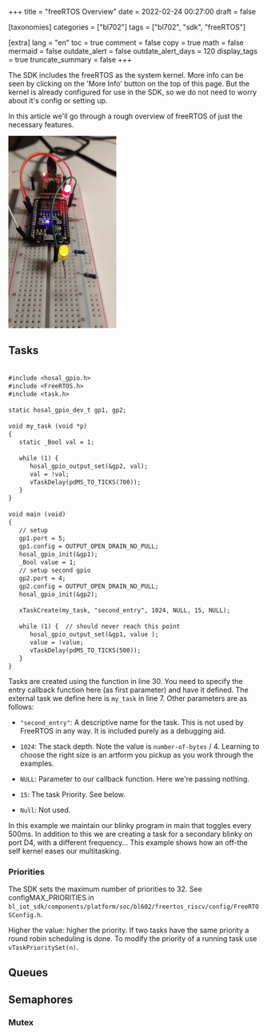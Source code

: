 +++
title = "freeRTOS Overview"
date = 2022-02-24 00:27:00
draft = false

[taxonomies]
categories = ["bl702"]
tags = ["bl702", "sdk", "freeRTOS"]

[extra]
lang = "en"
toc = true
comment = false
copy = true
math = false
mermaid = false
outdate_alert = false
outdate_alert_days = 120
display_tags = true
truncate_summary = false
+++

The SDK includes the freeRTOS as the system kernel. More info can be seen by clicking on the 'More Info' button on the top of this page. But the kernel is already configured for use in the SDK, so we do not need to worry about it's config or setting up.

In this article we'll go through a rough overview of freeRTOS of just the necessary features.

![2tasks](/img/2tasks.gif)

## Tasks

```

#include <hosal_gpio.h>
#include <FreeRTOS.h>
#include <task.h>

static hosal_gpio_dev_t gp1, gp2;

void my_task (void *p)
{
   static _Bool val = 1;

   while (1) {
      hosal_gpio_output_set(&gp2, val);
      val = !val;
      vTaskDelay(pdMS_TO_TICKS(700));
   }
}

void main (void)
{
   // setup
   gp1.port = 5;
   gp1.config = OUTPUT_OPEN_DRAIN_NO_PULL;
   hosal_gpio_init(&gp1);
   _Bool value = 1;
   // setup second gpio
   gp2.port = 4;
   gp2.config = OUTPUT_OPEN_DRAIN_NO_PULL;
   hosal_gpio_init(&gp2);

   xTaskCreate(my_task, "second_entry", 1024, NULL, 15, NULL);

   while (1) {	// should never reach this point
      hosal_gpio_output_set(&gp1, value );
      value = !value;
      vTaskDelay(pdMS_TO_TICKS(500));
   }
}
```

Tasks are created using the function in line 30. You need to specify the entry callback function here (as first parameter) and have it defined. The external task we define here is ```my_task``` in line 7. Other parameters are as follows:

- ```"second_entry"```: A descriptive name for the task. This is not used by FreeRTOS in any
way. It is included purely as a debugging aid.

- ```1024```: The stack depth. Note the value is ```number-of-bytes``` / 4. Learning to choose the right size is an artform you pickup as you work through the examples.

- ```NULL```: Parameter to our callback function. Here we're passing nothing.

- ```15```: The task Priority. See below.

- ```Null```: Not used.

In this example we maintain our blinky program in main that toggles every 500ms. In addition to this we are creating a task for a secondary blinky on port D4, with a different frequency... This example shows how an off-the self kernel eases our multitasking.

### Priorities

The SDK sets the maximum number of priorities to 32. See configMAX_PRIORITIES in ```bl_iot_sdk/components/platform/soc/bl602/freertos_riscv/config/FreeRTOSConfig.h```.

Higher the value: higher the priority. If two tasks have the same priority a round robin scheduling is done.
To modify the priority of a running task use ```vTaskPrioritySet(n)```.

## Queues

## Semaphores

### Mutex
